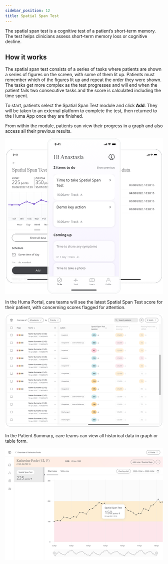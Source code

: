 ```yaml
---
sidebar_position: 12
title: Spatial Span Test
---
```


The spatial span test is a cognitive test of a patient’s short-term memory. The test helps clinicians assess   short-term memory loss or cognitive decline.

## How it works

The spatial span test consists of a series of tasks where patients are shown a series of figures on the screen, with some of them lit up. Patients must remember which of the figures lit up and repeat the order they were shown. The tasks get more complex as the test progresses and will end when the patient fails two consecutive tasks and the score is calculated including the time spent.   

To start, patients select the Spatial Span Test module and click **Add**. They will be taken to an external platform to complete the test, then returned to the Huma App once they are finished.

From within the module, patients can view their progress in a graph and also access all their previous results. 

![Spatial Spain Test](./assets/spatial-span.png)

In the Huma Portal, care teams will see the latest Spatial Span Test score for their patient, with concerning scores flagged for attention.

![Spatial Spain Test](./assets/cp-module-details-spatial-span.png)

In the Patient Summary, care teams can view all historical data in graph or table form.

![Spatial Spain Test](./assets/cp-patient-summary-spatial-span-test.png)

